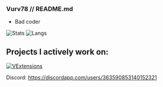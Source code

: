### Vurv78 // README.md
- Bad coder

![Stats](https://github-readme-stats.vercel.app/api?username=Vurv78&show_icons=true&theme=tokyonight)
![Langs](https://github-readme-stats.vercel.app/api/top-langs/?username=Vurv78&layout=compact&theme=tokyonight)

## Projects I actively work on:
[![VExtensions](https://github-readme-stats.vercel.app/api/pin/?username=Vurv78&repo=VExtensions&theme=tokyonight)](https://github.com/Vurv78/VExtensions)

Discord:
https://discordapp.com/users/363590853140152321
